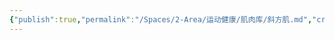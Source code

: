 ```yaml
---
{"publish":true,"permalink":"/Spaces/2-Area/运动健康/肌肉库/斜方肌.md","created":"2025-07-07T18:08:43.644+08:00","modified":"2025-07-09T00:23:33.059+08:00","published":"2025-07-09T00:23:33.059+08:00","cssclasses":""}
---
```


